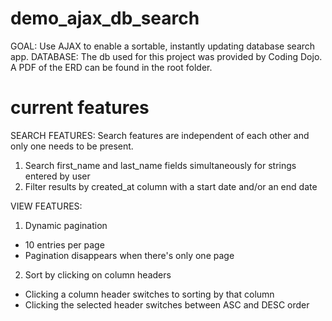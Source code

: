 # demo_ajax_db_search
GOAL: Use AJAX to enable a sortable, instantly updating database search app.
DATABASE: The db used for this project was provided by Coding Dojo. A PDF of the ERD can be found in the root folder.

# current features
SEARCH FEATURES:
Search features are independent of each other and only one needs to be present.

1. Search first\_name and last\_name fields simultaneously for strings entered by user
2. Filter results by created\_at column with a start date and/or an end date

VIEW FEATURES:

1. Dynamic pagination
  * 10 entries per page
  * Pagination disappears when there's only one page
2. Sort by clicking on column headers
  * Clicking a column header switches to sorting by that column
  * Clicking the selected header switches between ASC and DESC order
